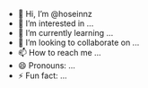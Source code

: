 - 👋 Hi, I’m @hoseinnz
- 👀 I’m interested in ...
- 🌱 I’m currently learning ...
- 💞️ I’m looking to collaborate on ...
- 📫 How to reach me ...
- 😄 Pronouns: ...
- ⚡ Fun fact: ...

<!---
hoseinnz/hoseinnz is a ✨ special ✨ repository because its `README.md` (this file) appears on your GitHub profile.
You can click the Preview link to take a look at your changes.
--->

